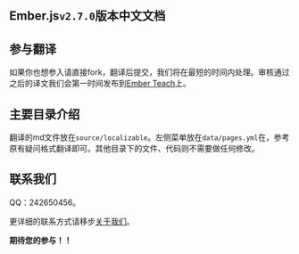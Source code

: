 ## Ember.js`v2.7.0`版本中文文档

## 参与翻译

如果你也想参入请直接fork，翻译后提交，我们将在最短的时间内处理。审核通过之后的译文我们会第一时间发布到[Ember Teach](http://emberjs.ddlisting.com)上。

## 主要目录介绍

翻译的md文件放在`source/localizable`。左侧菜单放在`data/pages.yml`在，参考原有疑问格式翻译即可。其他目录下的文件、代码则不需要做任何修改。

## 联系我们

QQ：242650456。

更详细的联系方式请移步[关于我们](http://www.ddlisting.com/donate.html)。

**期待您的参与！！**
